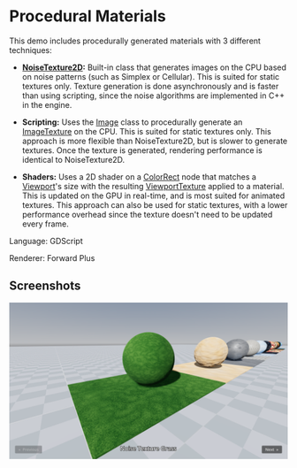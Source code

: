 # Procedural Materials

This demo includes procedurally generated materials with 3 different techniques:

- **[NoiseTexture2D](https://docs.godotengine.org/en/stable/classes/class_noisetexture2d.html):**
  Built-in class that generates images on the CPU based on
  noise patterns (such as Simplex or Cellular). This is suited for static
  textures only. Texture generation is done asynchronously and is faster than
  using scripting, since the noise algorithms are implemented in C++ in the
  engine.

- **Scripting:** Uses the
  [Image](https://docs.godotengine.org/en/stable/classes/class_image.html) class
  to procedurally generate an
  [ImageTexture](https://docs.godotengine.org/en/stable/classes/class_imagetexture.html)
  on the CPU. This is suited for static textures only. This approach is more
  flexible than NoiseTexture2D, but is slower to generate textures. Once the
  texture is generated, rendering performance is identical to NoiseTexture2D.

- **Shaders:** Uses a 2D shader on a
  [ColorRect](https://docs.godotengine.org/en/stable/classes/class_colorrect.html)
  node that matches a
  [Viewport](https://docs.godotengine.org/en/stable/classes/class_viewport.html)'s
  size with the resulting
  [ViewportTexture](https://docs.godotengine.org/en/stable/classes/class_viewporttexture.html)
  applied to a material. This is updated on the GPU in real-time, and is most
  suited for animated textures. This approach can also be used for static
  textures, with a lower performance overhead since the texture doesn't need to
  be updated every frame.

Language: GDScript

Renderer: Forward Plus

## Screenshots

![Screenshot](screenshots/procedural_materials.webp)
